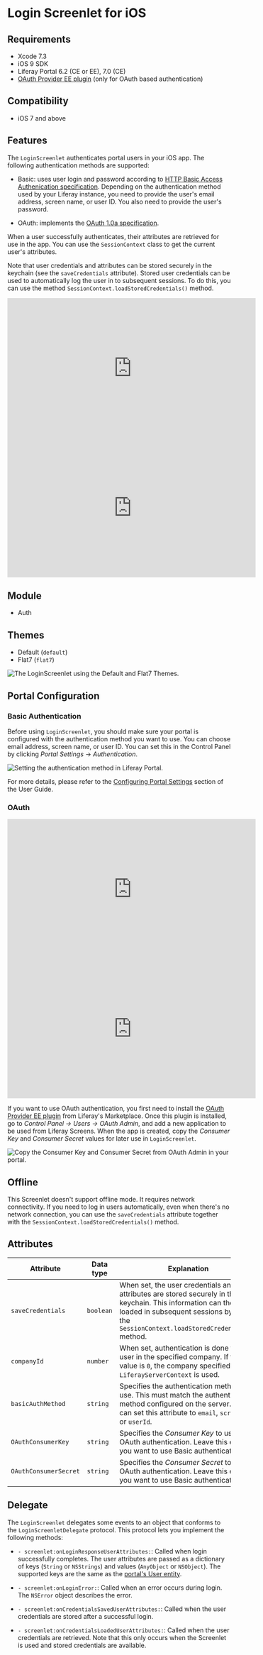 # Login Screenlet for iOS [](id=loginscreenlet-for-ios)

## Requirements [](id=requirements)

- Xcode 7.3
- iOS 9 SDK
- Liferay Portal 6.2 (CE or EE), 7.0 (CE) 
- [OAuth Provider EE plugin](https://www.liferay.com/marketplace/-/mp/application/45261909) 
  (only for OAuth based authentication)

## Compatibility [](id=compatibility)

- iOS 7 and above

## Features [](id=features)

The `LoginScreenlet` authenticates portal users in your iOS app. The following
authentication methods are supported:

- Basic: uses user login and password according to 
  [HTTP Basic Access Authenication specification](http://tools.ietf.org/html/rfc2617). 
  Depending on the authentication method used by your Liferay instance, you need 
  to provide the user's email address, screen name, or user ID. You also need to 
  provide the user's password. 

- OAuth: implements the 
  [OAuth 1.0a specification](http://oauth.net/core/1.0a/).

When a user successfully authenticates, their attributes are retrieved for use 
in the app. You can use the `SessionContext` class to get the current user's 
attributes.

Note that user credentials and attributes can be stored securely in the keychain 
(see the `saveCredentials` attribute). Stored user credentials can be used to 
automatically log the user in to subsequent sessions. To do this, you can use 
the method `SessionContext.loadStoredCredentials()` method.

<iframe width="560" height="315" src="https://www.youtube.com/embed/XivMMLBqH9E" frameborder="0" allowfullscreen></iframe>

<iframe width="560" height="315" src="https://www.youtube.com/embed/JlQ8nWGFsyg" frameborder="0" allowfullscreen></iframe>

## Module [](id=module)

- Auth

## Themes [](id=themes)

- Default (`default`)
- Flat7 (`flat7`)

![The `LoginScreenlet` using the Default and Flat7 Themes.](../../images/screens-ios-login.png)

## Portal Configuration [](id=portal-configuration)

### Basic Authentication [](id=basic-authentication)

Before using `LoginScreenlet`, you should make sure your portal is configured 
with the authentication method you want to use. You can choose email address, 
screen name, or user ID. You can set this in the Control Panel by clicking 
*Portal Settings* &rarr; *Authentication*.

![Setting the authentication method in Liferay Portal.](../../images/screens-portal-auth.png)

For more details, please refer to the 
[Configuring Portal Settings](/portal/-/knowledge_base/6-2/configuring-portal-settings) 
section of the User Guide. 

### OAuth [](id=oauth)

<iframe width="560" height="315" src="https://www.youtube.com/embed/hg70gpUEUI0" frameborder="0" allowfullscreen></iframe>

<iframe width="560" height="315" src="https://www.youtube.com/embed/fo18U3SHhiI" frameborder="0" allowfullscreen></iframe>

If you want to use OAuth authentication, you first need to install the 
[OAuth Provider EE plugin](https://www.liferay.com/marketplace/-/mp/application/45261909) 
from Liferay's Marketplace. Once this plugin is installed, go to 
*Control Panel &rarr; Users &rarr; OAuth Admin*, and add a new application to be 
used from Liferay Screens. When the app is created, copy the *Consumer Key* and 
*Consumer Secret* values for later use in `LoginScreenlet`.

![Copy the Consumer Key and Consumer Secret from OAuth Admin in your portal.](../../images/screens-portal-oauth.png)

## Offline [](id=offline)

This Screenlet doesn't support offline mode. It requires network connectivity.
If you need to log in users automatically, even when there's no network 
connection, you can use the `saveCredentials` attribute together with the 
`SessionContext.loadStoredCredentials()` method. 

## Attributes [](id=attributes)

| Attribute | Data type | Explanation |
|-----------|-----------|-------------| 
| `saveCredentials` | `boolean` | When set, the user credentials and attributes are stored securely in the keychain. This information can then be loaded in subsequent sessions by calling the `SessionContext.loadStoredCredentials()` method. |
| `companyId` | `number` | When set, authentication is done for a user in the specified company. If the value is `0`, the company specified in `LiferayServerContext` is used. |
| `basicAuthMethod` | `string` | Specifies the authentication method to use. This must match the authentication method configured on the server. You can set this attribute to `email`, `screenName` or `userId`. |
| `OAuthConsumerKey` | `string` | Specifies the *Consumer Key* to used in OAuth authentication. Leave this empty if you want to use Basic authentication. |
| `OAuthConsumerSecret` | `string` | Specifies the *Consumer Secret* to use in OAuth authentication. Leave this empty if you want to use Basic authentication. |

## Delegate [](id=delegate)

The `LoginScreenlet` delegates some events to an object that conforms to the 
`LoginScreenletDelegate` protocol. This protocol lets you implement the 
following methods:

- `- screenlet:onLoginResponseUserAttributes:`: Called when login successfully 
  completes. The user attributes are passed as a dictionary of keys (`String` or 
  `NSStrings`) and values (`AnyObject` or `NSObject`). The supported keys are 
  the same as the [portal's User entity](https://github.com/liferay/liferay-portal/blob/6.2.x/portal-impl/src/com/liferay/portal/service.xml#L2233).

- `- screenlet:onLoginError:`: Called when an error occurs during login. The 
  `NSError` object describes the error.

- `- screenlet:onCredentialsSavedUserAttributes:`: Called when the user 
  credentials are stored after a successful login.

- `- screenlet:onCredentialsLoadedUserAttributes:`: Called when the user 
  credentials are retrieved. Note that this only occurs when the Screenlet is 
  used and stored credentials are available. 
